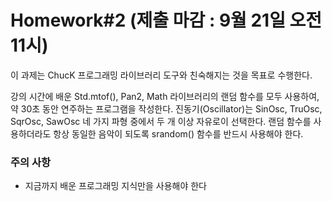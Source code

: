 # Homework#2 (제출 마감 : 9월 21일 오전 11시)

이 과제는 ChucK 프로그래밍 라이브러리 도구와 친숙해지는 것을 목표로 수행한다.

강의 시간에 배운 Std.mtof(), Pan2, Math 라이브러리의 랜덤 함수를 모두 사용하여, 약 30초 동안 연주하는 프로그램을 작성한다. 진동기(Oscillator)는 SinOsc, TruOsc, SqrOsc, SawOsc 네 가지 파형 중에서 두 개 이상 자유로이 선택한다. 랜덤 함수를 사용하더라도 항상 동일한 음악이 되도록 srandom() 함수를 반드시 사용해야 한다.

### 주의 사항
- 지금까지 배운 프로그래밍 지식만을 사용해야 한다
